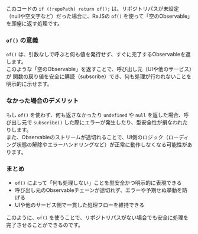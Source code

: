 このコードの `if (!repoPath) return of();` は、リポジトリパスが未設定（nullや空文字など）だった場合に、RxJSの `of()` を使って「空のObservable」を即座に返す処理です。

### `of()` の意義

`of()` は、引数なしで呼ぶと何も値を発行せず、すぐに完了するObservableを返します。  
このような「空のObservable」を返すことで、呼び出し元（UIや他のサービス）が 関数の戻り値を安全に購読（subscribe）でき、何も処理が行われないことを明示的に示せます。

### なかった場合のデメリット

もし `of()` を使わず、何も返さなかったり `undefined` や `null` を返した場合、呼び出し元で `subscribe()` した際にエラーが発生したり、型安全性が損なわれたりします。  
また、Observableのストリームが途切れることで、UI側のロジック（ローディング状態の解除やエラーハンドリングなど）が正常に動作しなくなる可能性があります。

### まとめ

- `of()` によって「何も処理しない」ことを型安全かつ明示的に表現できる
- 呼び出し元のObservableチェーンが途切れず、エラーや予期せぬ挙動を防げる
- UIや他のサービス側で一貫した処理フローを維持できる

このように、`of()` を使うことで、リポジトリパスがない場合でも安全に処理を完了させることができるのです。